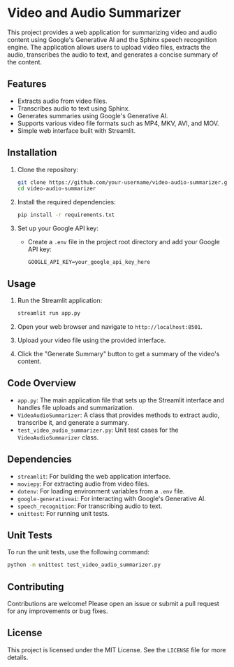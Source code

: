 # Video and Audio Summarizer

This project provides a web application for summarizing video and audio content using Google's Generative AI and the Sphinx speech recognition engine. The application allows users to upload video files, extracts the audio, transcribes the audio to text, and generates a concise summary of the content.

## Features

- Extracts audio from video files.
- Transcribes audio to text using Sphinx.
- Generates summaries using Google's Generative AI.
- Supports various video file formats such as MP4, MKV, AVI, and MOV.
- Simple web interface built with Streamlit.

## Installation

1. Clone the repository:
   ```bash
   git clone https://github.com/your-username/video-audio-summarizer.git
   cd video-audio-summarizer


2. Install the required dependencies:
   ```bash
   pip install -r requirements.txt
   ```

3. Set up your Google API key:
   - Create a `.env` file in the project root directory and add your Google API key:
     ```
     GOOGLE_API_KEY=your_google_api_key_here
     ```

## Usage

1. Run the Streamlit application:
   ```bash
   streamlit run app.py
   ```

2. Open your web browser and navigate to `http://localhost:8501`.

3. Upload your video file using the provided interface.

4. Click the "Generate Summary" button to get a summary of the video's content.

## Code Overview

- `app.py`: The main application file that sets up the Streamlit interface and handles file uploads and summarization.
- `VideoAudioSummarizer`: A class that provides methods to extract audio, transcribe it, and generate a summary.
- `test_video_audio_summarizer.py`: Unit test cases for the `VideoAudioSummarizer` class.

## Dependencies

- `streamlit`: For building the web application interface.
- `moviepy`: For extracting audio from video files.
- `dotenv`: For loading environment variables from a `.env` file.
- `google-generativeai`: For interacting with Google's Generative AI.
- `speech_recognition`: For transcribing audio to text.
- `unittest`: For running unit tests.

## Unit Tests

To run the unit tests, use the following command:
```bash
python -m unittest test_video_audio_summarizer.py
```

## Contributing

Contributions are welcome! Please open an issue or submit a pull request for any improvements or bug fixes.

## License

This project is licensed under the MIT License. See the `LICENSE` file for more details.

